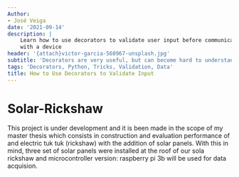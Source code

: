 ```yaml
---
Author: 
- José Veiga
date: '2021-09-14'
description: | 
    Learn how to use decorators to validate user input before communicating
    with a device
header: '{attach}victor-garcia-560967-unsplash.jpg'
subtitle: 'Decorators are very useful, but can become hard to understand'
tags: 'Decorators, Python, Tricks, Validation, Data'
title: How to Use Decorators to Validate Input
---
```








# Solar-Rickshaw
This project is under development and it is been made in the scope of my master thesis which consists in construction and evaluation performance of and electric tuk tuk (rickshaw) with the addition of solar panels. With this in mind, three set of solar panels were installed at the roof of our sola rickshaw and microcontroller version: raspberry pi 3b will be used for data acquision.
